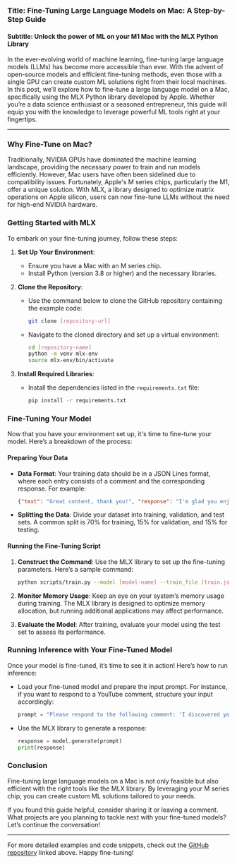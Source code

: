 ### Title: Fine-Tuning Large Language Models on Mac: A Step-by-Step Guide
#### Subtitle: Unlock the power of ML on your M1 Mac with the MLX Python Library

In the ever-evolving world of machine learning, fine-tuning large language models (LLMs) has become more accessible than ever. With the advent of open-source models and efficient fine-tuning methods, even those with a single GPU can create custom ML solutions right from their local machines. In this post, we’ll explore how to fine-tune a large language model on a Mac, specifically using the MLX Python library developed by Apple. Whether you’re a data science enthusiast or a seasoned entrepreneur, this guide will equip you with the knowledge to leverage powerful ML tools right at your fingertips.

* * *

### Why Fine-Tune on Mac?

Traditionally, NVIDIA GPUs have dominated the machine learning landscape, providing the necessary power to train and run models efficiently. However, Mac users have often been sidelined due to compatibility issues. Fortunately, Apple's M series chips, particularly the M1, offer a unique solution. With MLX, a library designed to optimize matrix operations on Apple silicon, users can now fine-tune LLMs without the need for high-end NVIDIA hardware.

### Getting Started with MLX

To embark on your fine-tuning journey, follow these steps:

1. **Set Up Your Environment**:
   - Ensure you have a Mac with an M series chip.
   - Install Python (version 3.8 or higher) and the necessary libraries.

2. **Clone the Repository**:
   - Use the command below to clone the GitHub repository containing the example code:
     ```bash
     git clone [repository-url]
     ```
   - Navigate to the cloned directory and set up a virtual environment:
     ```bash
     cd [repository-name]
     python -m venv mlx-env
     source mlx-env/bin/activate
     ```

3. **Install Required Libraries**:
   - Install the dependencies listed in the `requirements.txt` file:
     ```bash
     pip install -r requirements.txt
     ```

### Fine-Tuning Your Model

Now that you have your environment set up, it's time to fine-tune your model. Here’s a breakdown of the process:

#### Preparing Your Data

- **Data Format**: Your training data should be in a JSON Lines format, where each entry consists of a comment and the corresponding response. For example:
  ```json
  {"text": "Great content, thank you!", "response": "I'm glad you enjoyed it!"}
  ```

- **Splitting the Data**: Divide your dataset into training, validation, and test sets. A common split is 70% for training, 15% for validation, and 15% for testing.

#### Running the Fine-Tuning Script

1. **Construct the Command**: Use the MLX library to set up the fine-tuning parameters. Here’s a sample command:
   ```bash
   python scripts/train.py --model [model-name] --train_file [train.jsonl] --eval_file [valid.jsonl] --num_iterations 100
   ```

2. **Monitor Memory Usage**: Keep an eye on your system’s memory usage during training. The MLX library is designed to optimize memory allocation, but running additional applications may affect performance.

3. **Evaluate the Model**: After training, evaluate your model using the test set to assess its performance.

### Running Inference with Your Fine-Tuned Model

Once your model is fine-tuned, it’s time to see it in action! Here’s how to run inference:

- Load your fine-tuned model and prepare the input prompt. For instance, if you want to respond to a YouTube comment, structure your input accordingly:
  ```python
  prompt = "Please respond to the following comment: 'I discovered your channel yesterday and I'm hooked!'"
  ```

- Use the MLX library to generate a response:
  ```python
  response = model.generate(prompt)
  print(response)
  ```

### Conclusion

Fine-tuning large language models on a Mac is not only feasible but also efficient with the right tools like the MLX library. By leveraging your M series chip, you can create custom ML solutions tailored to your needs. 

If you found this guide helpful, consider sharing it or leaving a comment. What projects are you planning to tackle next with your fine-tuned models? Let’s continue the conversation!

* * *

For more detailed examples and code snippets, check out the [GitHub repository](#) linked above. Happy fine-tuning!